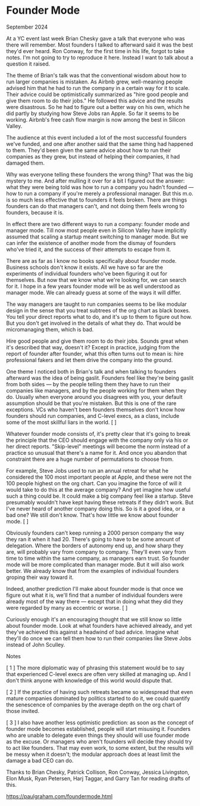 # Founder Mode

September 2024

At a YC event last week Brian Chesky gave a talk that everyone who was there will remember. Most founders I talked to afterward said it was the best they'd ever heard. Ron Conway, for the first time in his life, forgot to take notes. I'm not going to try to reproduce it here. Instead I want to talk about a question it raised.

The theme of Brian's talk was that the conventional wisdom about how to run larger companies is mistaken. As Airbnb grew, well-meaning people advised him that he had to run the company in a certain way for it to scale. Their advice could be optimistically summarized as "hire good people and give them room to do their jobs." He followed this advice and the results were disastrous. So he had to figure out a better way on his own, which he did partly by studying how Steve Jobs ran Apple. So far it seems to be working. Airbnb's free cash flow margin is now among the best in Silicon Valley.

The audience at this event included a lot of the most successful founders we've funded, and one after another said that the same thing had happened to them. They'd been given the same advice about how to run their companies as they grew, but instead of helping their companies, it had damaged them.

Why was everyone telling these founders the wrong thing? That was the big mystery to me. And after mulling it over for a bit I figured out the answer: what they were being told was how to run a company you hadn't founded — how to run a company if you're merely a professional manager. But this m.o. is so much less effective that to founders it feels broken. There are things founders can do that managers can't, and not doing them feels wrong to founders, because it is.

In effect there are two different ways to run a company: founder mode and manager mode. Till now most people even in Silicon Valley have implicitly assumed that scaling a startup meant switching to manager mode. But we can infer the existence of another mode from the dismay of founders who've tried it, and the success of their attempts to escape from it.

There are as far as I know no books specifically about founder mode. Business schools don't know it exists. All we have so far are the experiments of individual founders who've been figuring it out for themselves. But now that we know what we're looking for, we can search for it. I hope in a few years founder mode will be as well understood as manager mode. We can already guess at some of the ways it will differ.

The way managers are taught to run companies seems to be like modular design in the sense that you treat subtrees of the org chart as black boxes. You tell your direct reports what to do, and it's up to them to figure out how. But you don't get involved in the details of what they do. That would be micromanaging them, which is bad.

Hire good people and give them room to do their jobs. Sounds great when it's described that way, doesn't it? Except in practice, judging from the report of founder after founder, what this often turns out to mean is: hire professional fakers and let them drive the company into the ground.

One theme I noticed both in Brian's talk and when talking to founders afterward was the idea of being gaslit. Founders feel like they're being gaslit from both sides — by the people telling them they have to run their companies like managers, and by the people working for them when they do. Usually when everyone around you disagrees with you, your default assumption should be that you're mistaken. But this is one of the rare exceptions. VCs who haven't been founders themselves don't know how founders should run companies, and C-level execs, as a class, include some of the most skillful liars in the world. [ ]

Whatever founder mode consists of, it's pretty clear that it's going to break the principle that the CEO should engage with the company only via his or her direct reports. "Skip-level" meetings will become the norm instead of a practice so unusual that there's a name for it. And once you abandon that constraint there are a huge number of permutations to choose from.

For example, Steve Jobs used to run an annual retreat for what he considered the 100 most important people at Apple, and these were not the 100 people highest on the org chart. Can you imagine the force of will it would take to do this at the average company? And yet imagine how useful such a thing could be. It could make a big company feel like a startup. Steve presumably wouldn't have kept having these retreats if they didn't work. But I've never heard of another company doing this. So is it a good idea, or a bad one? We still don't know. That's how little we know about founder mode. [ ]

Obviously founders can't keep running a 2000 person company the way they ran it when it had 20. There's going to have to be some amount of delegation. Where the borders of autonomy end up, and how sharp they are, will probably vary from company to company. They'll even vary from time to time within the same company, as managers earn trust. So founder mode will be more complicated than manager mode. But it will also work better. We already know that from the examples of individual founders groping their way toward it.

Indeed, another prediction I'll make about founder mode is that once we figure out what it is, we'll find that a number of individual founders were already most of the way there — except that in doing what they did they were regarded by many as eccentric or worse. [ ]

Curiously enough it's an encouraging thought that we still know so little about founder mode. Look at what founders have achieved already, and yet they've achieved this against a headwind of bad advice. Imagine what they'll do once we can tell them how to run their companies like Steve Jobs instead of John Sculley.

Notes

[ 1 ] The more diplomatic way of phrasing this statement would be to say that experienced C-level execs are often very skilled at managing up. And I don't think anyone with knowledge of this world would dispute that.

[ 2 ] If the practice of having such retreats became so widespread that even mature companies dominated by politics started to do it, we could quantify the senescence of companies by the average depth on the org chart of those invited.

[ 3 ] I also have another less optimistic prediction: as soon as the concept of founder mode becomes established, people will start misusing it. Founders who are unable to delegate even things they should will use founder mode as the excuse. Or managers who aren't founders will decide they should try to act like founders. That may even work, to some extent, but the results will be messy when it doesn't; the modular approach does at least limit the damage a bad CEO can do.

Thanks to Brian Chesky, Patrick Collison, Ron Conway, Jessica Livingston, Elon Musk, Ryan Petersen, Harj Taggar, and Garry Tan for reading drafts of this.

https://paulgraham.com/foundermode.html
